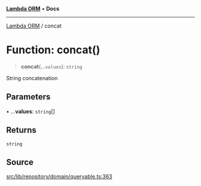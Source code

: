 [**Lambda ORM**](../README.md) • **Docs**

***

[Lambda ORM](../README.md) / concat

# Function: concat()

> **concat**(...`values`): `string`

String concatenation

## Parameters

• ...**values**: `string`[]

## Returns

`string`

## Source

[src/lib/repository/domain/queryable.ts:363](https://github.com/lambda-orm/lambdaorm-base/blob/e3a7772bb5fa4082532c38729067cbcb8dfa89b9/src/lib/repository/domain/queryable.ts#L363)
